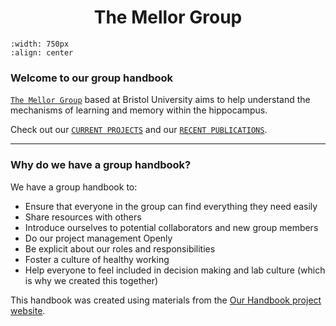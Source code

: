 #   
# <center> The Mellor Group </center>

```{image} img/Lab_photo_2022.jpeg
:width: 750px
:align: center
```

### Welcome to our group handbook

[`The Mellor Group`](our-team/current-members) based at Bristol University aims to help understand the mechanisms of learning and memory within the hippocampus. 

Check out our [`CURRENT PROJECTS`](projects/index) and our [`RECENT PUBLICATIONS`](projects/recent-outputs).


---

### Why do we have a group handbook?

We have a group handbook to:
- Ensure that everyone in the group can find everything they need easily 
- Share resources with others 
- Introduce ourselves to potential collaborators and new group members
- Do our project management Openly 
- Be explicit about our roles and responsibilities
- Foster a culture of healthy working
- Help everyone to feel included in decision making and lab culture (which is why we created this together)

<!--
Note: Please keep a link to the Our Handbook project here, to help other people find it)
-->

This handbook was created using materials from the [Our Handbook project website](https://very-good-science.github.io/our-handbook).